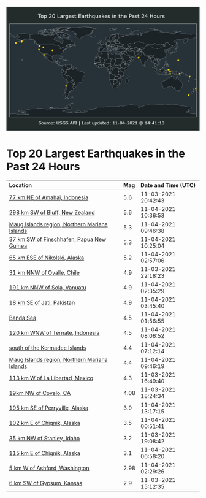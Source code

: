 ![Map](./map.png)

# Top 20 Largest Earthquakes in the Past 24 Hours

| Location | Mag | Date and Time (UTC) |
|:---|:---|:---|
| [77 km NE of Amahai, Indonesia](https://earthquake.usgs.gov/earthquakes/eventpage/us7000fraj) | 5.6 | 11-03-2021 20:42:43 |
| [298 km SW of Bluff, New Zealand](https://earthquake.usgs.gov/earthquakes/eventpage/us7000frfx) | 5.6 | 11-04-2021 10:36:53 |
| [Maug Islands region, Northern Mariana Islands](https://earthquake.usgs.gov/earthquakes/eventpage/us7000frem) | 5.3 | 11-04-2021 09:46:38 |
| [37 km SW of Finschhafen, Papua New Guinea](https://earthquake.usgs.gov/earthquakes/eventpage/us7000frfu) | 5.3 | 11-04-2021 10:25:04 |
| [65 km ESE of Nikolski, Alaska](https://earthquake.usgs.gov/earthquakes/eventpage/us7000frcu) | 5.2 | 11-04-2021 02:57:06 |
| [31 km NNW of Ovalle, Chile](https://earthquake.usgs.gov/earthquakes/eventpage/us7000frbf) | 4.9 | 11-03-2021 22:18:23 |
| [191 km NNW of Sola, Vanuatu](https://earthquake.usgs.gov/earthquakes/eventpage/us7000frct) | 4.9 | 11-04-2021 02:35:29 |
| [18 km SE of Jati, Pakistan](https://earthquake.usgs.gov/earthquakes/eventpage/us7000frd2) | 4.9 | 11-04-2021 03:45:40 |
| [Banda Sea](https://earthquake.usgs.gov/earthquakes/eventpage/us7000frcn) | 4.5 | 11-04-2021 01:56:55 |
| [120 km WNW of Ternate, Indonesia](https://earthquake.usgs.gov/earthquakes/eventpage/us7000fre5) | 4.5 | 11-04-2021 08:06:52 |
| [south of the Kermadec Islands](https://earthquake.usgs.gov/earthquakes/eventpage/us7000frds) | 4.4 | 11-04-2021 07:12:14 |
| [Maug Islands region, Northern Mariana Islands](https://earthquake.usgs.gov/earthquakes/eventpage/us7000frfl) | 4.4 | 11-04-2021 09:46:19 |
| [113 km W of La Libertad, Mexico](https://earthquake.usgs.gov/earthquakes/eventpage/us7000fr9f) | 4.3 | 11-03-2021 16:49:40 |
| [19km NW of Covelo, CA](https://earthquake.usgs.gov/earthquakes/eventpage/nc73648540) | 4.08 | 11-03-2021 18:24:34 |
| [195 km SE of Perryville, Alaska](https://earthquake.usgs.gov/earthquakes/eventpage/ak021e5oxsoi) | 3.9 | 11-04-2021 13:17:15 |
| [102 km E of Chignik, Alaska](https://earthquake.usgs.gov/earthquakes/eventpage/ak021e5heifi) | 3.5 | 11-04-2021 00:51:41 |
| [35 km NW of Stanley, Idaho](https://earthquake.usgs.gov/earthquakes/eventpage/us7000frac) | 3.2 | 11-03-2021 19:08:42 |
| [115 km E of Chignik, Alaska](https://earthquake.usgs.gov/earthquakes/eventpage/ak021e5l0kbg) | 3.1 | 11-04-2021 06:58:20 |
| [5 km W of Ashford, Washington](https://earthquake.usgs.gov/earthquakes/eventpage/uw61786052) | 2.98 | 11-04-2021 02:29:26 |
| [6 km SW of Gypsum, Kansas](https://earthquake.usgs.gov/earthquakes/eventpage/us7000fr8j) | 2.9 | 11-03-2021 15:12:35 |
